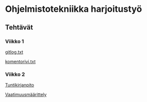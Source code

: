 # Ohjelmistotekniikka harjoitustyö

## Tehtävät

### Viikko 1

[gitlog.txt](https://github.com/akskokki/ot-harjoitustyo/blob/master/laskarit/viikko1/gitlog.txt)

[komentorivi.txt](https://github.com/akskokki/ot-harjoitustyo/blob/master/laskarit/viikko1/komentorivi.txt)

### Viikko 2

[Tuntikirjanpito](https://github.com/akskokki/ot-harjoitustyo/blob/master/dokumentaatio/tuntikirjanpito.md)

[Vaatimuusmäärittely](https://github.com/akskokki/ot-harjoitustyo/blob/master/dokumentaatio/vaatimusmaarittely.md)
